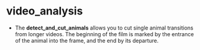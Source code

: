 # video_analysis

- The **detect_and_cut_animals** allows you to cut single animal transitions from longer videos. The beginning of the film is marked by the entrance of the animal into the frame, and the end by its departure.
